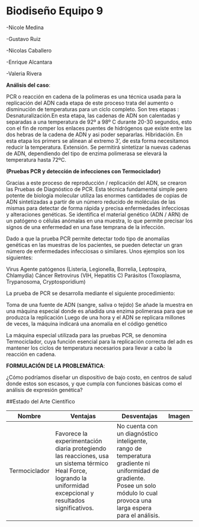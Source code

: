 # Biodiseño Equipo 9

-Nicole Medina

-Gustavo Ruiz

-Nicolas Caballero

-Enrique Alcantara

-Valeria Rivera

**Análisis del caso**:

PCR o reacción en cadena de la polimeras es una técnica usada para la replicación del ADN cada etapa de este proceso trata del aumento o disminución de temperaturas para un ciclo completo. Son tres etapas : 
Desnaturalización.En esta etapa, las cadenas de ADN son calentadas y separadas a una temperatura de 92º a 98º C durante 20-30 segundos, esto con el fin de romper los enlaces puentes de hidrógenos que existe entre las dos hebras de la cadena de ADN y asi poder separarlas.
Hibridación. En esta etapa los primers se alinean al extremo 3’, de esta forma necesitamos reducir la temperatura.
Extensión. Se permitirá sintetizar la nuevas cadenas de ADN, dependiendo del tipo de enzima polimerasa se elevará la temperatura hasta 72ºC.



**(Pruebas PCR y detección de infecciones con Termociclador)**

Gracias a este proceso de reproducción / replicación del ADN, se crearon las Pruebas de Diagnóstico de PCR. Esta técnica fundamental simple pero potente de biología molecular utiliza las enormes cantidades de copias de ADN sintetizadas a partir de un número reducido de moléculas de las mismas para detectar de forma rápida y precisa enfermedades infecciosas y alteraciones genéticas. Se identifica el material genético (ADN / ARN) de un patógeno o células anómalas en una muestra, lo que permite precisar los signos de una enfermedad en una fase temprana de la infección.

Dado a que la prueba PCR permite detectar todo tipo de anomalías genéticas en las muestras de los pacientes, se pueden detectar un gran número de enfermedades infecciosas o similares. Unos ejemplos son los siguientes:

Virus
Agente patógenos (Listeria, Legionella, Borrelia, Leptospira, Chlamydia)
Cáncer
Retrovirus (VIH, Hepatitis C)
Parásitos (Toxoplasma, Trypanosoma, Cryptosporidium)

La prueba de PCR se desarrolla mediante el siguiente procedimiento:

Toma de una fuente de ADN (sangre, saliva o tejido)
Se añade la muestra en una màquina especial donde es añadida una enzima polimerasa para que se produzca la replicación
Luego de una hora y el ADN se replicara millones de veces, la máquina indicará una anomalía en el código genético

La máquina especial utilizada para las pruebas PCR, se denomina Termociclador, cuya función esencial para la replicación correcta del adn es mantener los ciclos de temperatura necesarios para llevar a cabo la reacción en cadena. 


**FORMULACIÓN DE LA PROBLEMÁTICA**:

¿Cómo podríamos diseñar un dispositivo de bajo costo, en centros de salud donde estos son escasos, y que cumpla con funciones básicas como el análisis de expresión genética?

##Estado del Arte Científico

| Nombre       |Ventajas                           | Desventajas                                  | Imagen                     |
|--------------|-----------------------------------|----------------------------------------------|----------------------------|
|Termociclador |Favorece la experimentación diaria protegiendo las reacciones, usa un sistema térmico Heal Force, logrando la uniformidad excepcional y resultados significativos.|No cuenta con un diagnóstico inteligente, rango de temperatura gradiente ni uniformidad de gradiente. Posee un solo módulo lo cual provoca una larga espera para el análisis.|



                                                                                                                                                                                                                                                 

